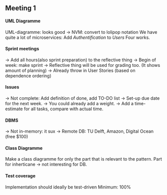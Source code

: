 ## Meeting 1

#### UML Diagramme
UML-diagramme: looks good
-> NVM: convert to lolipop notation
We have quite a lot of microservices: Add _Authentification_ to _Users_
Four works.

#### Sprint meetings
-> Add all hours(also sprint preparation) to the reflective thing
-> Begin of week: make sprint
-> Reflective thing will be used for grading too. (It shows amount of planning)
-> Already throw in User Stories (based on dependence ordering)

#### Issues
-> Not complete: Add definition of done, add TO-DO list
-> Set-up due date for the next week.
-> You could already add a weight.
-> Add a time-estimate for all tasks, compare with actual time.

#### DBMS
-> Not in-memory: it sux
-> Remote DB: TU Delft, Amazon, Digital Ocean (free $100)

#### Class Diagramme
Make a class diagramme for only the part that is relevant to the pattern.
Part for inherticane -> not interesting for DB.

#### Test coverage
Implementation should ideally be test-driven
Minimum: 100%

